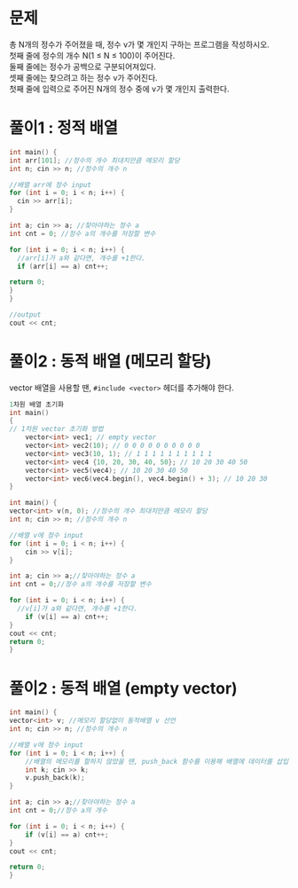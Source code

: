 # 문제
총 N개의 정수가 주어졌을 때, 정수 v가 몇 개인지 구하는 프로그램을 작성하시오.<br>
첫째 줄에 정수의 개수 N(1 ≤ N ≤ 100)이 주어진다.<br> 
둘째 줄에는 정수가 공백으로 구분되어져있다.<br>
셋째 줄에는 찾으려고 하는 정수 v가 주어진다.<br>
첫째 줄에 입력으로 주어진 N개의 정수 중에 v가 몇 개인지 출력한다.<br>

# 풀이1 : 정적 배열
```cpp
int main() {
int arr[101]; //정수의 개수 최대치만큼 메모리 할당
int n; cin >> n; //정수의 개수 n

//배열 arr에 정수 input
for (int i = 0; i < n; i++) {
  cin >> arr[i];
}

int a; cin >> a; //찾아야하는 정수 a
int cnt = 0; //정수 a의 개수를 저장할 변수

for (int i = 0; i < n; i++) {
  //arr[i]가 a와 같다면, 개수를 +1한다.
  if (arr[i] == a) cnt++;

return 0;
}
}

//output
cout << cnt;
```

# 풀이2 : 동적 배열 (메모리 할당)
vector 배열을 사용할 땐, `#include <vector>` 헤더를 추가해야 한다.
```cpp
1차원 배열 초기화
int main()
{
// 1차원 vector 초기화 방법
    vector<int> vec1; // empty vector
    vector<int> vec2(10); // 0 0 0 0 0 0 0 0 0 0
    vector<int> vec3(10, 1); // 1 1 1 1 1 1 1 1 1 1
    vector<int> vec4 {10, 20, 30, 40, 50}; // 10 20 30 40 50
    vector<int> vec5(vec4); // 10 20 30 40 50
    vector<int> vec6(vec4.begin(), vec4.begin() + 3); // 10 20 30
}
```
```cpp
int main() {
vector<int> v(n, 0); //정수의 개수 최대치만큼 메모리 할당
int n; cin >> n; //정수의 개수 n

//배열 v에 정수 input
for (int i = 0; i < n; i++) {
	cin >> v[i];
}

int a; cin >> a;//찾아야하는 정수 a
int cnt = 0;//정수 a의 개수를 저장할 변수

for (int i = 0; i < n; i++) {
  //v[i]가 a와 같다면, 개수를 +1한다.
	if (v[i] == a) cnt++;
}
cout << cnt;
return 0;
}
```

# 풀이2 : 동적 배열 (empty vector)
```cpp
int main() {
vector<int> v; //메모리 할당없이 동적배열 v 선언
int n; cin >> n; //정수의 개수 n

//배열 v에 정수 input
for (int i = 0; i < n; i++) {
    //배열의 메모리를 할하지 않았을 땐, push_back 함수를 이용해 배열에 데이터를 삽입한다.
	int k; cin >> k;
	v.push_back(k);
}

int a; cin >> a;//찾아야하는 정수 a
int cnt = 0;//정수 a의 개수

for (int i = 0; i < n; i++) {
	if (v[i] == a) cnt++;
}
cout << cnt;

return 0;
}
```

